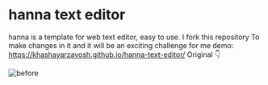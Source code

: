 # hanna text editor

hanna is a template for web text editor, easy to use.
I fork this repository To make changes in it and it will be an exciting challenge for me
demo: https://khashayarzavosh.github.io/hanna-text-editor/
Original 👇

![before](https://user-images.githubusercontent.com/83610951/161521976-99a8b7ec-8659-42ee-85f4-a88419fdc8a5.png)
